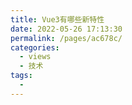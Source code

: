 ```yaml
---
title: Vue3有哪些新特性
date: 2022-05-26 17:13:30
permalink: /pages/ac678c/
categories:
  - views
  - 技术
tags:
  - 
---
```

